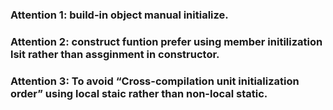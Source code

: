 ### Attention 1: build-in object manual initialize.

### Attention 2: construct funtion prefer using **member initilization lsit** rather than assginment in constructor.

### Attention 3: To avoid **“Cross-compilation unit initialization order”** using local staic rather than non-local static.
